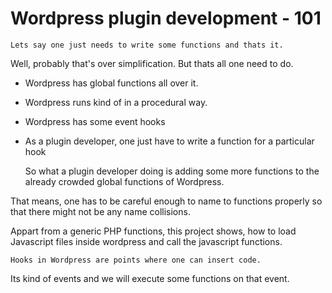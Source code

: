 Wordpress plugin development - 101
==================================
	Lets say one just needs to write some functions and thats it.

Well, probably that's over simplification. But thats all one need to do.
 - Wordpress has global functions all over it.
 - Wordpress runs kind of in a procedural way.
 - Wordpress has some event hooks 
 - As a plugin developer, one just have to write a function for a particular hook

	So what a plugin developer doing is adding some more functions to the already crowded global functions of Wordpress.

That means, one has to be careful enough to name to functions properly so that there might not be any name collisions.

Appart from a generic PHP functions, this project shows, how to load Javascript files inside wordpress and call the javascript functions.
	
	Hooks in Wordpress are points where one can insert code.

Its kind of events and we will execute some functions on that event.
